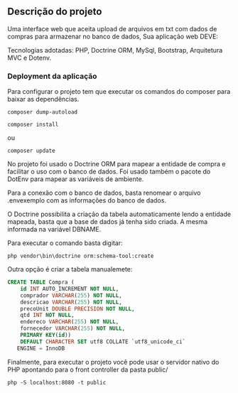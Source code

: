 ## Descrição do projeto

Uma interface web que aceita upload de arquivos em txt com dados de compras para armazenar no banco de dados,
Sua aplicação web DEVE:


Tecnologias adotadas: PHP, Doctrine ORM, MySql, Bootstrap, Arquitetura MVC e Dotenv.

### Deployment da aplicação

Para configurar o projeto tem que executar os comandos do composer para baixar as dependências.

```` 
composer dump-autoload
````

```` 
composer install
````
ou
```` 
composer update
````
No projeto foi usado o Doctrine ORM para mapear a entidade de compra e facilitar o uso com o banco de dados. 
Foi usado também o pacote do DotEnv para mapear as variáveis de ambiente.


Para a conexão com o banco de dados, basta renomear o arquivo .envexemplo com as informações do banco de dados.

O Doctrine possibilita a criação da tabela automaticamente lendo a entidade mapeada, basta que a base de dados já tenha sido criada. A mesma informada na variável DBNAME.

Para executar o comando basta digitar:

```` 
php vendor\bin\doctrine orm:schema-tool:create
````

Outra opção é criar a tabela manualemete:
````sql
CREATE TABLE Compra (
    id INT AUTO_INCREMENT NOT NULL, 
    comprador VARCHAR(255) NOT NULL, 
    descricao VARCHAR(255) NOT NULL, 
    precoUnit DOUBLE PRECISION NOT NULL, 
    qtd INT NOT NULL, 
    endereco VARCHAR(255) NOT NULL, 
    fornecedor VARCHAR(255) NOT NULL, 
    PRIMARY KEY(id)) 
    DEFAULT CHARACTER SET utf8 COLLATE `utf8_unicode_ci`  
   ENGINE = InnoDB 
````
Finalmente, para executar o projeto você pode usar o servidor nativo do PHP apontando para o front controller da pasta public/

```` 
php -S localhost:8080 -t public
````